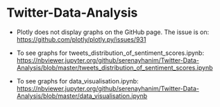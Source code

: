 # Twitter-Data-Analysis

* Plotly does not display graphs on the GitHub page. The issue is on: <br>
https://github.com/plotly/plotly.py/issues/931 

* To see graphs for tweets_distribution_of_sentiment_scores.ipynb: <br>
https://nbviewer.jupyter.org/github/serenayhanim/Twitter-Data-Analysis/blob/master/tweets_distribution_of_sentiment_scores.ipynb

* To see graphs for data_visualisation.ipynb: <br>
https://nbviewer.jupyter.org/github/serenayhanim/Twitter-Data-Analysis/blob/master/data_visualisation.ipynb
